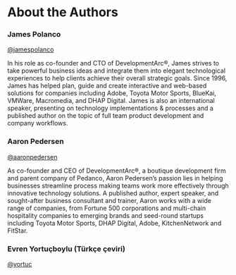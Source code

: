 # About the Authors

### James Polanco
[@jamespolanco](https://twitter.com/jamespolanco)

In his role as co-founder and CTO of DevelopmentArc®, James strives to take powerful business ideas and integrate them into elegant technological experiences to help clients achieve their overall strategic goals. Since 1996, James has helped plan, guide and create interactive and web-based solutions for companies including Adobe, Toyota Motor Sports, BlueKai, VMWare, Macromedia, and DHAP Digital. James is also an international speaker, presenting on technology implementations & processes and a published author on the topic of full team product development and company workflows.


### Aaron Pedersen
[@aaronpedersen](https://twitter.com/aaronpedersen)

As co-founder and CEO of DevelopmentArc®, a boutique development firm and parent company of Pedanco, Aaron Pedersen’s passion lies in helping businesses streamline process making teams work more effectively through innovative technology solutions. A published author, expert speaker, and sought-after business consultant and trainer, Aaron works with a wide range of companies, from Fortune 500 corporations and multi-chain hospitality companies to emerging brands and seed-round startups including Toyota Motor Sports, DHAP Digital, Adobe, KitchenNetwork and FitStar.

### Evren Yortuçboylu (Türkçe çeviri)
[@yortuc](https://twitter.com/yortuc)

